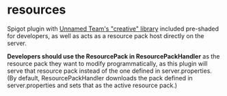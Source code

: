 # resources

Spigot plugin with [Unnamed Team's "creative" library](https://github.com/unnamed/creative) included pre-shaded for developers, as well as acts as a resource pack host directly on the server.

**Developers should use the ResourcePack in ResourcePackHandler** as the resource pack they want to modify programmatically, as this plugin will serve that resource pack instead of the one defined in server.properties.  (By default, ResourcePackHandler downloads the pack defined in server.properties and sets that as the active resource pack.)
